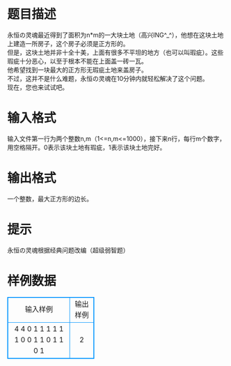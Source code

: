 # 

 
 # 题目描述 
永恒の灵魂最近得到了面积为n*m的一大块土地（高兴ING^_^），他想在这块土地上建造一所房子，这个房子必须是正方形的。<BR>但是，这块土地并非十全十美，上面有很多不平坦的地方（也可以叫瑕疵）。这些瑕疵十分恶心，以至于根本不能在上面盖一砖一瓦。<BR>他希望找到一块最大的正方形无瑕疵土地来盖房子。<BR>不过，这并不是什么难题，永恒の灵魂在10分钟内就轻松解决了这个问题。<BR>现在，您也来试试吧。<BR> 

 
 # 输入格式 
输入文件第一行为两个整数n,m（1&lt;=n,m&lt;=1000），接下来n行，每行m个数字，用空格隔开。0表示该块土地有瑕疵，1表示该块土地完好。<BR> 

 
 # 输出格式 
一个整数，最大正方形的边长。<BR> 

 
 # 提示 
永恒の灵魂根据经典问题改编（超级弱智题）<BR> 
# 样例数据
<style>
        table,table tr th, table tr td { border:1px solid #0094ff; }
        table { width: 200px; min-height: 25px; line-height: 25px; text-align: center; border-collapse: collapse;}   
    </style>
<table>
	<tr>
		<td>输入样例</td>
		<td>输出样例</td>
	</tr>
<tr><td>4 4
0 1 1 1
1 1 1 0
0 1 1 0
1 1 0 1
</td><td>2
</td></tr></table>
